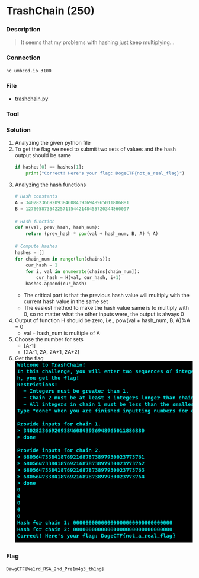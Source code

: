# TrashChain (250)

### Description
> It seems that my problems with hashing just keep multiplying...

### Connection
```shell
nc umbccd.io 3100
```

### File
* [trashchain.py](./File/trashchain.py)

### Tool

### Solution
1. Analyzing the given python file
2. To get the flag we need to submit two sets of values and the hash output should be same
    ```python
    if hashes[0] == hashes[1]:
        print("Correct! Here's your flag: DogeCTF{not_a_real_flag}")
    ```
3. Analyzing the hash functions
    ```python
    # Hash constants
    A = 340282366920938460843936948965011886881
    B = 127605873542257115442148455720344860097

    # Hash function
    def H(val, prev_hash, hash_num):
        return (prev_hash * pow(val + hash_num, B, A) % A)
    
    # Compute hashes
    hashes = []
    for chain_num in range(len(chains)):
        cur_hash = 1
        for i, val in enumerate(chains[chain_num]):
            cur_hash = H(val, cur_hash, i+1)
        hashes.append(cur_hash)
    ```
    * The critical part is that the previous hash value will multiply with the current hash value in the same set
    * The easiest method to make the hash value same is to multiply with 0, so no matter what the other inputs were, the output is always 0
4. Output of function H should be zero, i.e., pow(val + hash_num, B, A)%A = 0
    * val + hash_num is multiple of A
5. Choose the number for sets
    * [A-1]
    * [2A-1, 2A, 2A+1, 2A+2]
6. Get the flag\
    ![](./images/flag.png)

### Flag
```
DawgCTF{We1rd_RSA_2nd_Pre1m4g3_th1ng}
```

